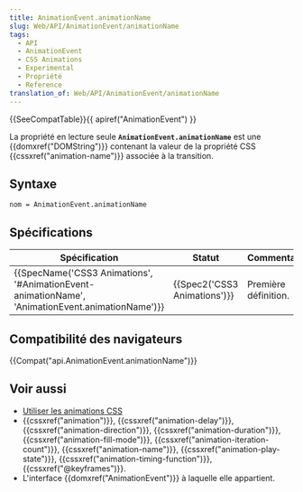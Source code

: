 ```yaml
---
title: AnimationEvent.animationName
slug: Web/API/AnimationEvent/animationName
tags:
  - API
  - AnimationEvent
  - CSS Animations
  - Experimental
  - Propriété
  - Reference
translation_of: Web/API/AnimationEvent/animationName
---
```

{{SeeCompatTable}}{{ apiref("AnimationEvent") }}

La propriété en lecture seule **`AnimationEvent.animationName`** est une {{domxref("DOMString")}} contenant la valeur de la propriété CSS {{cssxref("animation-name")}} associée à la transition.

## Syntaxe

    nom = AnimationEvent.animationName

## Spécifications

| Spécification                                                                                                                    | Statut                               | Commentaires         |
| -------------------------------------------------------------------------------------------------------------------------------- | ------------------------------------ | -------------------- |
| {{SpecName('CSS3 Animations', '#AnimationEvent-animationName', 'AnimationEvent.animationName')}} | {{Spec2('CSS3 Animations')}} | Première définition. |

## Compatibilité des navigateurs

{{Compat("api.AnimationEvent.animationName")}}

## Voir aussi

- [Utiliser les animations CSS](/fr/docs/CSS/Animations_CSS)
- {{cssxref("animation")}}, {{cssxref("animation-delay")}}, {{cssxref("animation-direction")}}, {{cssxref("animation-duration")}}, {{cssxref("animation-fill-mode")}}, {{cssxref("animation-iteration-count")}}, {{cssxref("animation-name")}}, {{cssxref("animation-play-state")}}, {{cssxref("animation-timing-function")}}, {{cssxref("@keyframes")}}.
- L'interface {{domxref("AnimationEvent")}} à laquelle elle appartient.
